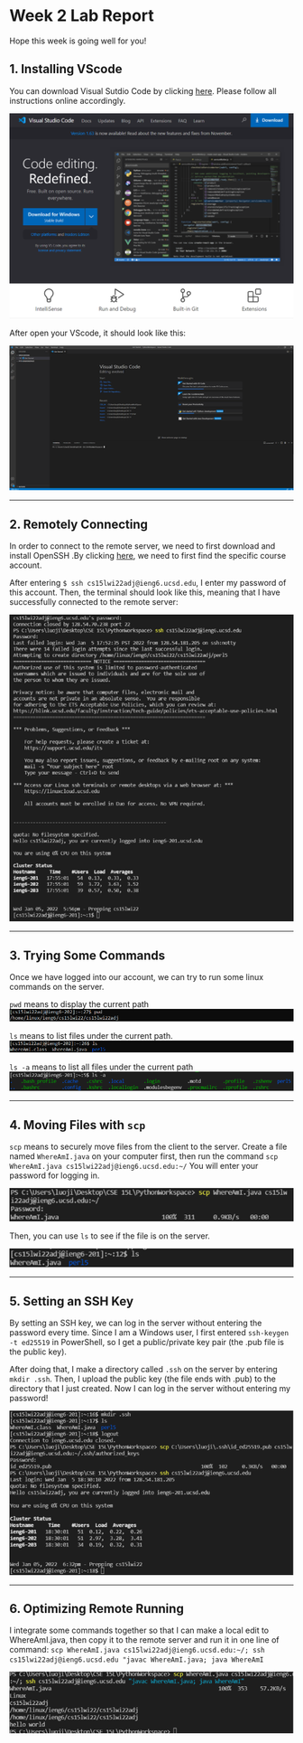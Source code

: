 # Week 2 Lab Report
Hope this week is going well for you!

## 1. **Installing VScode**

You can download Visual Sutdio Code by clicking [here](https://code.visualstudio.com/). Please follow all instructions online accordingly. 

![image](LabReport2/VScode.png)

After open your VScode, it should look 
like this:

![image](LabReport2/MyVscode.png)

---

## 2. **Remotely Connecting**

In order to connect to the remote server, we need to first download and install OpenSSH .By clicking [here](https://sdacs.ucsd.edu/~icc/index.php), we need to first find the specific course account. 

After entering `$ ssh cs15lwi22adj@ieng6.ucsd.edu`, I enter my password of this account. Then, the terminal should look like this, meaning that I have successfully connected to the remote server:

![image](LabReport2/LogInTerminal.png)

---

## **3. Trying Some Commands**

Once we have logged into our account, we can try to run some linux commands on the server.

`pwd` means to display the current path
![image](LabReport2/CmdPWD.png)

`ls` means to list files under the current path.
![image](LabReport2/CmdLS.png)

`ls -a` means to list all files under the current path
![image](LabReport2/CmdLSA.png)

---

## **4. Moving Files with `scp`**

`scp` means to securely move files from the client to the server.
Create a file named `WhereAmI.java` on your computer first, then run the command `scp WhereAmI.java cs15lwi22adj@ieng6.ucsd.edu:~/` 
You will enter your password for logging in.

![image](LabReport2/scp1.png)

Then, you can use `ls` to see if the file is on the server.

![image](LabReport2/scp2.png)

---

## **5. Setting an SSH Key**
By setting an SSH key, we can log in the server without entering the password every time. 
Since I am a Windows user, I first entered `ssh-keygen -t ed25519` in PowerShell, so I get a public/private key pair (the .pub file is the public key). 

After doing that, I make a directory called `.ssh` on the server by entering `mkdir .ssh`. Then, I upload the public key (the file ends with .pub) to the directory that I just created. Now I can log in the server without entering my password!

![image](LabReport2/SettingSSH.png)

---

## **6. Optimizing Remote Running**
I integrate some commands together so that I can make a local edit to WhereAmI.java, then copy it to the remote server and run it in one line of command: `scp WhereAmI.java cs15lwi22adj@ieng6.ucsd.edu:~/; ssh cs15lwi22adj@ieng6.ucsd.edu "javac WhereAmI.java; java WhereAmI`

![image](LabReport2/Optimizing.png)
